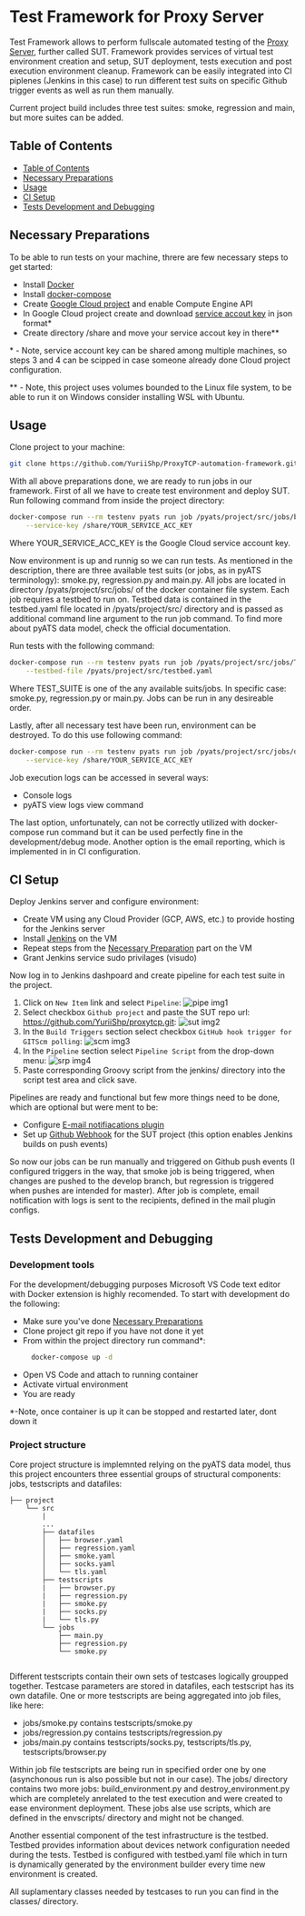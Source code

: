 # Test Framework for Proxy Server

Test Framework allows to perform fullscale automated testing of the [Proxy Server](https://github.com/YuriiShp/proxytcp.git), further called SUT. Framework provides services of virtual test environment creation and setup, SUT deployment,  tests execution and post execution environment cleanup. Framework can be easily integrated into CI piplenes (Jenkins in this case) to run different test suits on specific Github trigger events as well as run them manually.

Current project build includes three test suites: smoke, regression and main, but more suites can be added.

## Table of Contents

  - [Table of Contents](#table-of-contents)
  - [Necessary Preparations](#necessary-preparations)
  - [Usage](#usage)
  - [CI Setup](#ci-setup)
  - [Tests Development and Debugging](#tests-development-and-debugging)
  
## Necessary Preparations

To be able to run tests on your machine, threre are few necessary steps to get started:
- Install [Docker](https://docs.docker.com/engine/install/ubuntu/)
- Install [docker-compose](https://docs.docker.com/compose/install/)
- Create [Google Cloud project](project/src/environment/google_cloud_setup/README.md) and enable Compute Engine API
- In Google Cloud project create and download [service accout key](https://cloud.google.com/iam/docs/creating-managing-service-account-keys#:~:text=You%20can%20create%20a%20service%20account%20key%20using,is%20the%20ID%20of%20your%20Google%20Cloud%20project.) in json format*
- Create directory /share and move your service accout key in there**

\* - Note, service account key can be shared among multiple machines, so steps 3 and 4 can be scipped in case someone already done Cloud project configuration.

\*\* - Note, this project uses volumes bounded to the Linux file system, to be able to run it on Windows consider installing WSL with Ubuntu.


## Usage

Clone project to your machine:
```bash
git clone https://github.com/YuriiShp/ProxyTCP-automation-framework.git
```

With all above preparations done, we are ready to run jobs in our framework.
First of all we have to create test environment and deploy SUT. Run following command from inside the project directory:

```bash
docker-compose run --rm testenv pyats run job /pyats/project/src/jobs/build_environment.py \
    --service-key /share/YOUR_SERVICE_ACC_KEY

```
Where YOUR_SERVICE_ACC_KEY is the Google Cloud service account key.

Now environment is up and runnig so we can run tests. As mentioned in the description, there are three available test suits (or jobs, as in pyATS terminology): smoke.py, regression.py and main.py. All jobs are located in directory /pyats/project/src/jobs/ of the docker container file system. Each job requires a testbed to run on. Testbed data is contained in the testbed.yaml file located in /pyats/project/src/ directory and is passed as additional command line argument to the run job command. To find more about pyATS data model, check the official documentation. 

Run tests with the following command:
```bash
docker-compose run --rm testenv pyats run job /pyats/project/src/jobs/TEST_SUITE \
    --testbed-file /pyats/project/src/testbed.yaml
```
Where TEST_SUITE is one of the any available suits/jobs. In specific case: smoke.py, regression.py or main.py. Jobs can be run in any desireable order.

Lastly, after all necessary test have been run, environment can be destroyed. To do this use following command:
```bash
docker-compose run --rm testenv pyats run job /pyats/project/src/jobs/destroy_environment.py \
    --service-key /share/YOUR_SERVICE_ACC_KEY

```

Job execution logs can be accessed in several ways:
- Console logs
- pyATS view logs view command

The last option, unfortunately, can not be correctly utilized with docker-compose run command but it can be used perfectly fine in the development/debug mode. Another option is the email reporting, which is implemented in in CI configuration.

## CI Setup

Deploy Jenkins server and configure environment:
- Create VM using any Cloud Provider (GCP, AWS, etc.) to provide hosting for the Jenkins server
- Install [Jenkins](https://linuxize.com/post/how-to-install-jenkins-on-ubuntu-20-04/) on the VM
- Repeat steps from the [Necessary Preparation](#necessary-preparations) part on the VM
- Grant Jenkins service sudo privilages (visudo)

Now log in to Jenkins dashpoard and create pipeline for each test suite in the project.
1. Click on `New Item` link and select `Pipeline`:
   ![pipe img1](docs/jenk_1.png)
2. Select checkbox `Github project` and paste the SUT repo url: https://github.com/YuriiShp/proxytcp.git:
   ![sut img2](docs/jenk_2.png)
3. In the `Build Triggers` section select checkbox `GitHub hook trigger for GITScm polling`:
   ![scm img3](docs/jenk_3.png)
4. In the `Pipeline` section select `Pipeline Script` from the drop-down menu:
   ![srp img4](docs/jenk_4.png)
5. Paste corresponding Groovy script from the jenkins/ directory into the script test area and click save.
   
Pipelines are ready and functional but few more things need to be done, which are optional but were ment to be:
- Configure [E-mail notifiacations plugin](https://www.360logica.com/blog/email-notification-in-jenkins/)
- Set up [Github Webhook](https://www.blazemeter.com/blog/how-to-integrate-your-github-repository-to-your-jenkins-project) for the SUT project (this option enables Jenkins builds on push events)

So now our jobs can be run manually and triggered on Github push events (I configured triggers in the way, that smoke job is being triggered, when changes are pushed to the develop branch, but regression is triggered when pushes are intended for master). After job is complete, email notification with logs is sent to the recipients, defined in the mail plugin configs.

## Tests Development and Debugging

### Development tools
For the development/debugging purposes Microsoft VS Code text editor with Docker extension is highly recomended. To start with development do the following:
- Make sure you've done [Necessary Preparations](#necessary-preparations)
- Clone project git repo if you have not done it yet
- From within the project directory run command*:
  ```bash
    docker-compose up -d
  ```
- Open VS Code and attach to running container
- Activate virtual environment
- You are ready

\*-Note, once container is up it can be stopped and restarted later, dont down it

### Project structure
Core project structure is implemnted relying on the pyATS data model, thus this project encounters three essential groups of structural components: jobs, testscripts and datafiles:

```
├── project
    └── src
        |
        ...
        ├── datafiles
        │   ├── browser.yaml
        │   ├── regression.yaml
        │   ├── smoke.yaml
        │   ├── socks.yaml
        │   └── tls.yaml
        ├── testscripts
        |   ├── browser.py
        |   ├── regression.py
        |   ├── smoke.py
        |   ├── socks.py
        |   └── tls.py
        └── jobs
            ├── main.py
            ├── regression.py
            └── smoke.py
         
```
Different testscripts contain their own sets of testcases logically groupped together. Testcase parameters are stored in datafiles, each testscript has its own datafile. One or more testscripts are being aggregated into job files, like here:
- jobs/smoke.py contains testscripts/smoke.py
- jobs/regression.py contains testscripts/regression.py
- jobs/main.py contains testscripts/socks.py, testscripts/tls.py, testscripts/browser.py

Within job file testscripts are being run in specified order one by one (asynchonous run is also possible but not in our case).
The jobs/ directory contains two more jobs: build_environment.py and destroy_environment.py which are completely anrelated to the test execution and were created to ease environment deployment. These jobs alse use scripts, which are defined in the envscripts/ directory and might not be changed.

Another essential component of the test infrastructure is the testbed. Testbed provides information about devices network configuration needed during the tests. Testbed is configured with testbed.yaml file which in turn is dynamically generated by the environment builder every time new environment is created.

All suplamentary classes needed by testcases to run you can find in the classes/ directory.
